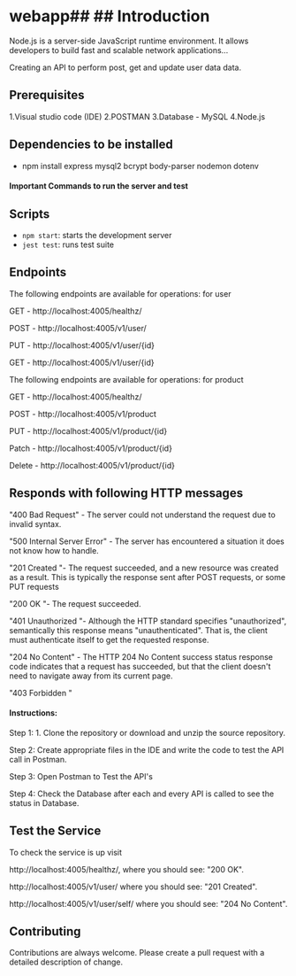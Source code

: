 # webapp## ## Introduction

Node.js is a server-side JavaScript runtime environment. It allows developers to build fast and scalable network applications...

Creating an API to perform post, get and update user data data.  

## Prerequisites

1.Visual studio code (IDE)
2.POSTMAN
3.Database - MySQL
4.Node.js

## Dependencies to be installed 

- npm install express mysql2 bcrypt body-parser nodemon dotenv


<h4>Important Commands to run the server and test</h4>

## Scripts
- `npm start`: starts the development server
- `jest test`: runs test suite

## Endpoints
The following endpoints are available for operations: for user

GET - http://localhost:4005/healthz/

POST - http://localhost:4005/v1/user/

PUT - http://localhost:4005/v1/user/{id}

GET - http://localhost:4005/v1/user/{id}

The following endpoints are available for operations: for product

GET - http://localhost:4005/healthz/

POST - http://localhost:4005/v1/product

PUT - http://localhost:4005/v1/product/{id}

Patch - http://localhost:4005/v1/product/{id}

Delete - http://localhost:4005/v1/product/{id}

## Responds with following HTTP messages

"400 Bad Request" - The server could not understand the request due to invalid syntax.

"500 Internal Server Error" - The server has encountered a situation it does not know how to handle.

"201 Created "- The request succeeded, and a new resource was created as a result. This is typically the response sent after POST requests, or some PUT requests

"200 OK "- The request succeeded.

"401 Unauthorized "- Although the HTTP standard specifies "unauthorized", semantically this response means "unauthenticated". That is, the client must authenticate itself to get the requested response.

"204 No Content" - The HTTP 204 No Content success status response code indicates that a request has succeeded, but that the client doesn't need to navigate away from its current page.

"403 Forbidden "


<h4>Instructions:</h4>
Step 1: 1. Clone the repository or download and unzip the source repository.

Step 2: Create appropriate files in the IDE and write the code to test the API call in Postman.

Step 3: Open Postman to Test the API's

Step 4: Check the Database after each and every API is called to see the status in Database.

## Test the Service
To check the service is up visit

http://localhost:4005/healthz/, where you should see: "200 OK".

http://localhost:4005/v1/user/ where you should see: "201 Created".

http://localhost:4005/v1/user/self/ where you should see: "204 No Content".


## Contributing
Contributions are always welcome. Please create a pull request with a detailed description of change.
